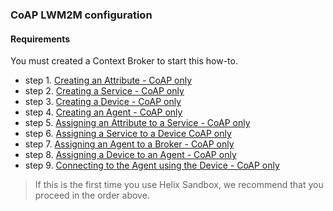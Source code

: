 ### CoAP LWM2M configuration

#### Requirements
You must created a Context Broker to start this how-to.

- step 1. [Creating an Attribute - CoAP only](create_attribute.md)
- step 2. [Creating a Service - CoAP only](create_service.md)
- step 3. [Creating a Device - CoAP only](create_device.md)
- step 4. [Creating an Agent - CoAP only](create_agent.md)
- step 5. [Assigning an Attribute to a Service - CoAP only](assign_attribute.md)
- step 6. [Assigning a Service to a Device CoAP only](assign_service.md)
- step 7. [Assigning an Agent to a Broker - CoAP only](assign_agent.md)
- step 8. [Assigning a Device to an Agent - CoAP only](assign_device.md)
- step 9. [Connecting to the Agent using the Device - CoAP only](connecting_device.md)

> If this is the first time you use Helix Sandbox, we recommend that you proceed in the order above.
